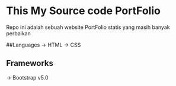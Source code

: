 # This My Source code PortFolio
Repo ini adalah sebuah website PortFolio statis yang masih banyak perbaikan

##Languages
-> HTML
-> CSS

## Frameworks
-> Bootstrap v5.0
